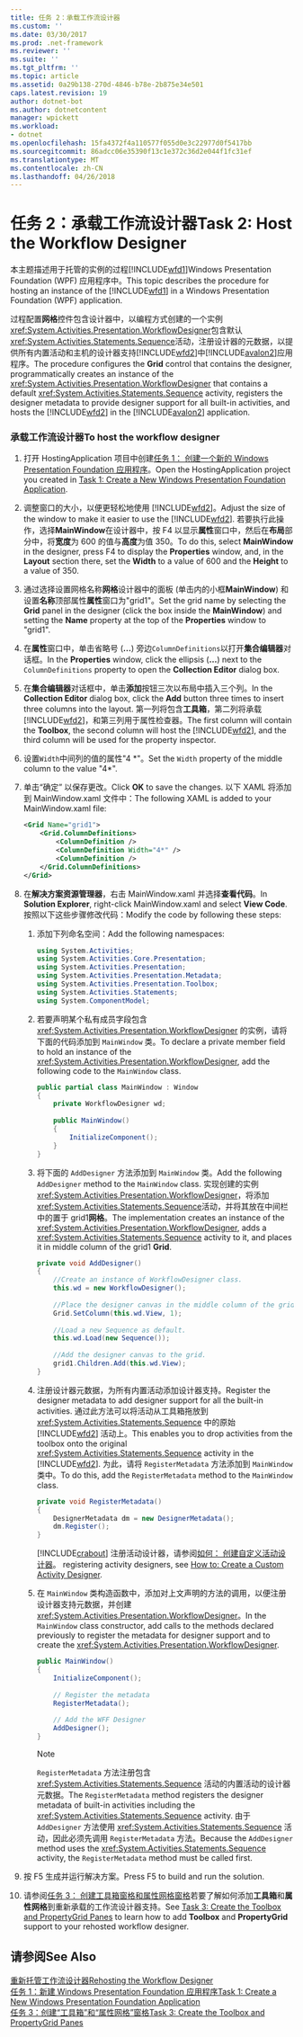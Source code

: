 ```yaml
---
title: 任务 2：承载工作流设计器
ms.custom: ''
ms.date: 03/30/2017
ms.prod: .net-framework
ms.reviewer: ''
ms.suite: ''
ms.tgt_pltfrm: ''
ms.topic: article
ms.assetid: 0a29b138-270d-4846-b78e-2b875e34e501
caps.latest.revision: 19
author: dotnet-bot
ms.author: dotnetcontent
manager: wpickett
ms.workload:
- dotnet
ms.openlocfilehash: 15fa4372f4a110577f055d0e3c22977d0f5417bb
ms.sourcegitcommit: 86adcc06e35390f13c1e372c36d2e044f1fc31ef
ms.translationtype: MT
ms.contentlocale: zh-CN
ms.lasthandoff: 04/26/2018
---
```

# <a name="task-2-host-the-workflow-designer"></a><span data-ttu-id="076ea-102">任务 2：承载工作流设计器</span><span class="sxs-lookup"><span data-stu-id="076ea-102">Task 2: Host the Workflow Designer</span></span>
<span data-ttu-id="076ea-103">本主题描述用于托管的实例的过程[!INCLUDE[wfd1](../../../includes/wfd1-md.md)]Windows Presentation Foundation (WPF) 应用程序中。</span><span class="sxs-lookup"><span data-stu-id="076ea-103">This topic describes the procedure for hosting an instance of the [!INCLUDE[wfd1](../../../includes/wfd1-md.md)] in a Windows Presentation Foundation (WPF) application.</span></span>  
  
 <span data-ttu-id="076ea-104">过程配置**网格**控件包含设计器中，以编程方式创建的一个实例<xref:System.Activities.Presentation.WorkflowDesigner>包含默认<xref:System.Activities.Statements.Sequence>活动，注册设计器的元数据，以提供所有内置活动和主机的设计器支持[!INCLUDE[wfd2](../../../includes/wfd2-md.md)]中[!INCLUDE[avalon2](../../../includes/avalon2-md.md)]应用程序。</span><span class="sxs-lookup"><span data-stu-id="076ea-104">The procedure configures the **Grid** control that contains the designer, programmatically creates an instance of the <xref:System.Activities.Presentation.WorkflowDesigner> that contains a default <xref:System.Activities.Statements.Sequence> activity, registers the designer metadata to provide designer support for all built-in activities, and hosts the [!INCLUDE[wfd2](../../../includes/wfd2-md.md)] in the [!INCLUDE[avalon2](../../../includes/avalon2-md.md)] application.</span></span>  
  
### <a name="to-host-the-workflow-designer"></a><span data-ttu-id="076ea-105">承载工作流设计器</span><span class="sxs-lookup"><span data-stu-id="076ea-105">To host the workflow designer</span></span>  
  
1.  <span data-ttu-id="076ea-106">打开 HostingApplication 项目中创建[任务 1： 创建一个新的 Windows Presentation Foundation 应用程序](../../../docs/framework/windows-workflow-foundation/task-1-create-a-new-wpf-app.md)。</span><span class="sxs-lookup"><span data-stu-id="076ea-106">Open the HostingApplication project you created in [Task 1: Create a New Windows Presentation Foundation Application](../../../docs/framework/windows-workflow-foundation/task-1-create-a-new-wpf-app.md).</span></span>  
  
2.  <span data-ttu-id="076ea-107">调整窗口的大小，以便更轻松地使用 [!INCLUDE[wfd2](../../../includes/wfd2-md.md)]。</span><span class="sxs-lookup"><span data-stu-id="076ea-107">Adjust the size of the window to make it easier to use the [!INCLUDE[wfd2](../../../includes/wfd2-md.md)].</span></span> <span data-ttu-id="076ea-108">若要执行此操作，选择**MainWindow**在设计器中，按 F4 以显示**属性**窗口中，然后在**布局**部分中，将**宽度**为 600 的值与**高度**为值 350。</span><span class="sxs-lookup"><span data-stu-id="076ea-108">To do this, select **MainWindow** in the designer, press F4 to display the **Properties** window, and, in the **Layout** section there, set the **Width** to a value of 600 and the **Height** to a value of 350.</span></span>  
  
3.  <span data-ttu-id="076ea-109">通过选择设置网格名称**网格**设计器中的面板 (单击内的小框**MainWindow**) 和设置**名称**顶部属性**属性**窗口为"grid1"。</span><span class="sxs-lookup"><span data-stu-id="076ea-109">Set the grid name by selecting the **Grid** panel in the designer (click the box inside the **MainWindow**) and setting the **Name** property at the top of the **Properties** window to "grid1".</span></span>  
  
4.  <span data-ttu-id="076ea-110">在**属性**窗口中，单击省略号 (**...**) 旁边`ColumnDefinitions`以打开**集合编辑器**对话框。</span><span class="sxs-lookup"><span data-stu-id="076ea-110">In the **Properties** window, click the ellipsis (**…**) next to the `ColumnDefinitions` property to open the **Collection Editor** dialog box.</span></span>  
  
5.  <span data-ttu-id="076ea-111">在**集合编辑器**对话框中，单击**添加**按钮三次以布局中插入三个列。</span><span class="sxs-lookup"><span data-stu-id="076ea-111">In the **Collection Editor** dialog box, click the **Add** button three times to insert three columns into the layout.</span></span> <span data-ttu-id="076ea-112">第一列将包含**工具箱**，第二列将承载[!INCLUDE[wfd2](../../../includes/wfd2-md.md)]，和第三列用于属性检查器。</span><span class="sxs-lookup"><span data-stu-id="076ea-112">The first column will contain the **Toolbox**, the second column will host the [!INCLUDE[wfd2](../../../includes/wfd2-md.md)], and the third column will be used for the property inspector.</span></span>  
  
6.  <span data-ttu-id="076ea-113">设置`Width`中间列的值的属性"4 \*"。</span><span class="sxs-lookup"><span data-stu-id="076ea-113">Set the `Width` property of the middle column to the value "4\*".</span></span>  
  
7.  <span data-ttu-id="076ea-114">单击“确定”  以保存更改。</span><span class="sxs-lookup"><span data-stu-id="076ea-114">Click **OK** to save the changes.</span></span> <span data-ttu-id="076ea-115">以下 XAML 将添加到 MainWindow.xaml 文件中：</span><span class="sxs-lookup"><span data-stu-id="076ea-115">The following XAML is added to your MainWindow.xaml file:</span></span>  
  
    ```xml  
    <Grid Name="grid1">  
        <Grid.ColumnDefinitions>  
            <ColumnDefinition />  
            <ColumnDefinition Width="4*" />  
            <ColumnDefinition />  
        </Grid.ColumnDefinitions>  
    </Grid>  
    ```  
  
8.  <span data-ttu-id="076ea-116">在**解决方案资源管理器**，右击 MainWindow.xaml 并选择**查看代码**。</span><span class="sxs-lookup"><span data-stu-id="076ea-116">In **Solution Explorer**, right-click MainWindow.xaml and select **View Code**.</span></span> <span data-ttu-id="076ea-117">按照以下这些步骤修改代码：</span><span class="sxs-lookup"><span data-stu-id="076ea-117">Modify the code by following these steps:</span></span>  
  
    1.  <span data-ttu-id="076ea-118">添加下列命名空间：</span><span class="sxs-lookup"><span data-stu-id="076ea-118">Add the following namespaces:</span></span>  
  
        ```csharp  
        using System.Activities;  
        using System.Activities.Core.Presentation;  
        using System.Activities.Presentation;  
        using System.Activities.Presentation.Metadata;  
        using System.Activities.Presentation.Toolbox;  
        using System.Activities.Statements;  
        using System.ComponentModel;  
        ```  
  
    2.  <span data-ttu-id="076ea-119">若要声明某个私有成员字段包含 <xref:System.Activities.Presentation.WorkflowDesigner> 的实例，请将下面的代码添加到 `MainWindow` 类。</span><span class="sxs-lookup"><span data-stu-id="076ea-119">To declare a private member field to hold an instance of the <xref:System.Activities.Presentation.WorkflowDesigner>, add the following code to the `MainWindow` class.</span></span>  
  
        ```csharp  
        public partial class MainWindow : Window  
        {  
            private WorkflowDesigner wd;  
  
            public MainWindow()  
            {  
                InitializeComponent();  
            }  
        }  
        ```  
  
    3.  <span data-ttu-id="076ea-120">将下面的 `AddDesigner` 方法添加到 `MainWindow` 类。</span><span class="sxs-lookup"><span data-stu-id="076ea-120">Add the following `AddDesigner` method to the `MainWindow` class.</span></span> <span data-ttu-id="076ea-121">实现创建的实例<xref:System.Activities.Presentation.WorkflowDesigner>，将添加<xref:System.Activities.Statements.Sequence>活动，并将其放在中间栏中的置于 grid1**网格**。</span><span class="sxs-lookup"><span data-stu-id="076ea-121">The implementation creates an instance of the <xref:System.Activities.Presentation.WorkflowDesigner>, adds a <xref:System.Activities.Statements.Sequence> activity to it, and places it in middle column of the grid1 **Grid**.</span></span>  
  
        ```csharp  
        private void AddDesigner()  
        {  
            //Create an instance of WorkflowDesigner class.  
            this.wd = new WorkflowDesigner();  
  
            //Place the designer canvas in the middle column of the grid.  
            Grid.SetColumn(this.wd.View, 1);  
  
            //Load a new Sequence as default.  
            this.wd.Load(new Sequence());  
  
            //Add the designer canvas to the grid.  
            grid1.Children.Add(this.wd.View);  
        }  
        ```  
  
    4.  <span data-ttu-id="076ea-122">注册设计器元数据，为所有内置活动添加设计器支持。</span><span class="sxs-lookup"><span data-stu-id="076ea-122">Register the designer metadata to add designer support for all the  built-in activities.</span></span> <span data-ttu-id="076ea-123">通过此方法可以将活动从工具箱拖放到 <xref:System.Activities.Statements.Sequence> 中的原始 [!INCLUDE[wfd2](../../../includes/wfd2-md.md)] 活动上。</span><span class="sxs-lookup"><span data-stu-id="076ea-123">This enables you to drop activities from the toolbox onto the original <xref:System.Activities.Statements.Sequence> activity in the [!INCLUDE[wfd2](../../../includes/wfd2-md.md)].</span></span> <span data-ttu-id="076ea-124">为此，请将 `RegisterMetadata` 方法添加到 `MainWindow` 类中。</span><span class="sxs-lookup"><span data-stu-id="076ea-124">To do this, add the `RegisterMetadata` method to the `MainWindow` class.</span></span>  
  
        ```csharp  
        private void RegisterMetadata()  
        {               
            DesignerMetadata dm = new DesignerMetadata();  
            dm.Register();  
        }  
        ```  
  
         [!INCLUDE[crabout](../../../includes/crabout-md.md)]<span data-ttu-id="076ea-125"> 注册活动设计器，请参阅[如何： 创建自定义活动设计器](../../../docs/framework/windows-workflow-foundation/how-to-create-a-custom-activity-designer.md)。</span><span class="sxs-lookup"><span data-stu-id="076ea-125"> registering activity designers, see [How to: Create a Custom Activity Designer](../../../docs/framework/windows-workflow-foundation/how-to-create-a-custom-activity-designer.md).</span></span>  
  
    5.  <span data-ttu-id="076ea-126">在 `MainWindow` 类构造函数中，添加对上文声明的方法的调用，以便注册设计器支持元数据，并创建 <xref:System.Activities.Presentation.WorkflowDesigner>。</span><span class="sxs-lookup"><span data-stu-id="076ea-126">In the `MainWindow` class constructor, add calls to the methods declared previously to register the metadata for designer support and to create the <xref:System.Activities.Presentation.WorkflowDesigner>.</span></span>  
  
        ```csharp  
        public MainWindow()  
        {  
            InitializeComponent();  
  
            // Register the metadata  
            RegisterMetadata();  
  
            // Add the WFF Designer  
            AddDesigner();  
        }  
        ```  
  
        > [!NOTE]
        >  <span data-ttu-id="076ea-127">`RegisterMetadata` 方法注册包含 <xref:System.Activities.Statements.Sequence> 活动的内置活动的设计器元数据。</span><span class="sxs-lookup"><span data-stu-id="076ea-127">The `RegisterMetadata` method registers the designer metadata of built-in activities including the <xref:System.Activities.Statements.Sequence> activity.</span></span> <span data-ttu-id="076ea-128">由于 `AddDesigner` 方法使用 <xref:System.Activities.Statements.Sequence> 活动，因此必须先调用 `RegisterMetadata` 方法。</span><span class="sxs-lookup"><span data-stu-id="076ea-128">Because the `AddDesigner` method uses the <xref:System.Activities.Statements.Sequence> activity, the `RegisterMetadata` method must be called first.</span></span>  
  
9. <span data-ttu-id="076ea-129">按 F5 生成并运行解决方案。</span><span class="sxs-lookup"><span data-stu-id="076ea-129">Press F5 to build and run the solution.</span></span>  
  
10. <span data-ttu-id="076ea-130">请参阅[任务 3： 创建工具箱窗格和属性网格窗格](../../../docs/framework/windows-workflow-foundation/task-3-create-the-toolbox-and-propertygrid-panes.md)若要了解如何添加**工具箱**和**属性网格**到重新承载的工作流设计器支持。</span><span class="sxs-lookup"><span data-stu-id="076ea-130">See [Task 3: Create the Toolbox and PropertyGrid Panes](../../../docs/framework/windows-workflow-foundation/task-3-create-the-toolbox-and-propertygrid-panes.md) to learn how to add **Toolbox** and **PropertyGrid** support to your rehosted workflow designer.</span></span>  
  
## <a name="see-also"></a><span data-ttu-id="076ea-131">请参阅</span><span class="sxs-lookup"><span data-stu-id="076ea-131">See Also</span></span>  
 [<span data-ttu-id="076ea-132">重新托管工作流设计器</span><span class="sxs-lookup"><span data-stu-id="076ea-132">Rehosting the Workflow Designer</span></span>](../../../docs/framework/windows-workflow-foundation/rehosting-the-workflow-designer.md)  
 [<span data-ttu-id="076ea-133">任务 1：新建 Windows Presentation Foundation 应用程序</span><span class="sxs-lookup"><span data-stu-id="076ea-133">Task 1: Create a New Windows Presentation Foundation Application</span></span>](../../../docs/framework/windows-workflow-foundation/task-1-create-a-new-wpf-app.md)  
 [<span data-ttu-id="076ea-134">任务 3：创建“工具箱”和“属性网格”窗格</span><span class="sxs-lookup"><span data-stu-id="076ea-134">Task 3: Create the Toolbox and PropertyGrid Panes</span></span>](../../../docs/framework/windows-workflow-foundation/task-3-create-the-toolbox-and-propertygrid-panes.md)
